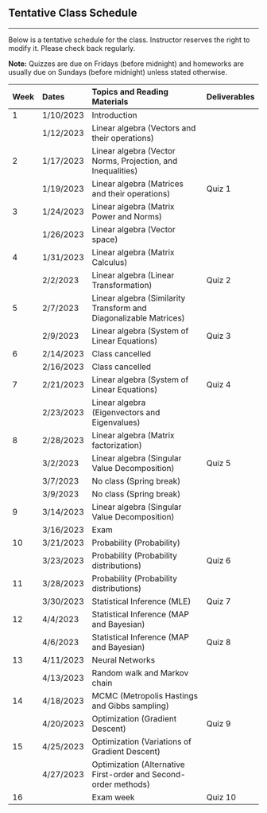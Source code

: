 ## Tentative Class Schedule
---
 Below is a tentative schedule for the class. Instructor reserves the right to modify it. Please check back regularly. 

**Note:** Quizzes are due on Fridays (before midnight) and homeworks are usually due on Sundays (before midnight) unless stated otherwise.

| Week |    Dates   |    Topics and Reading Materials                |      Deliverables        |
|------|:-----------|:-----------------------------------------------|:-------------------------|
| 1   | 1/10/2023  | Introduction                                    |                          |
|     | 1/12/2023  | Linear algebra (Vectors and their operations)   |                          | 
| 2   | 1/17/2023  | Linear algebra (Vector Norms, Projection, and Inequalities) |              |
|     | 1/19/2023  | Linear algebra (Matrices and their operations)  |      Quiz 1              |
| 3   | 1/24/2023  | Linear algebra (Matrix Power and Norms)         |                          | 
|     | 1/26/2023  | Linear algebra (Vector space)                   |                          | 
| 4   | 1/31/2023  | Linear algebra (Matrix Calculus)                |                          |
|     | 2/2/2023   | Linear algebra (Linear Transformation)          |    Quiz 2                | 
| 5   | 2/7/2023   | Linear algebra (Similarity Transform and Diagonalizable Matrices)     |                          |
|     | 2/9/2023   | Linear algebra (System of Linear Equations)     |      Quiz 3              |
| 6   | 2/14/2023  | Class cancelled                                 |                          |
|     | 2/16/2023  | Class cancelled                                 |                          |
| 7   | 2/21/2023  | Linear algebra (System of Linear Equations)     |      Quiz 4              |
|     | 2/23/2023  | Linear algebra (Eigenvectors and Eigenvalues)   |                          |
| 8   | 2/28/2023  | Linear algebra (Matrix factorization)           |                          | 
|     | 3/2/2023   | Linear algebra (Singular Value Decomposition)   |      Quiz 5              |
|     | 3/7/2023   | No class (Spring break)                         |                          |
|     | 3/9/2023   | No class (Spring break)                         |                          |
| 9   | 3/14/2023  | Linear algebra (Singular Value Decomposition)   |                          |
|     | 3/16/2023  | Exam                                            |                          |
| 10  | 3/21/2023  | Probability (Probability)                       |                          |
|     | 3/23/2023  | Probability (Probability distributions)         |      Quiz 6              |
| 11  | 3/28/2023  | Probability (Probability distributions)         |                          |
|     | 3/30/2023  | Statistical Inference (MLE)                     |      Quiz 7              |
| 12  | 4/4/2023   | Statistical Inference (MAP and Bayesian)        |                          |
|     | 4/6/2023   | Statistical Inference (MAP and Bayesian)        |      Quiz 8              |
| 13  | 4/11/2023  | Neural Networks                                 |                          |
|     | 4/13/2023  | Random walk and Markov chain                    |                          | 
| 14  | 4/18/2023  | MCMC (Metropolis Hastings and Gibbs sampling)   |                          |
|     | 4/20/2023  | Optimization (Gradient Descent)                 |      Quiz 9              |
| 15  | 4/25/2023  | Optimization (Variations of Gradient Descent)   |                          |
|     | 4/27/2023  | Optimization (Alternative First-order and Second-order methods)  |         |
| 16  |            | Exam week                                       |      Quiz 10             |
